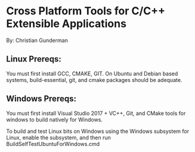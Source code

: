 # Cross Platform Tools for C/C++ Extensible Applications

By: Christian Gunderman

## Linux Prereqs:

You must first install GCC, CMAKE, GIT. On Ubuntu and Debian based systems,
build-essential, git, and cmake packages should be adequate.

## Windows Prereqs:

You must first install Visual Studio 2017 + VC++, Git, and CMake tools for
windows to build natively for Windows.

To build and test Linux bits on Windows using the Windows subsystem for Linux,
enable the subsystem, and then run BuildSelfTestUbuntuForWindows.cmd

